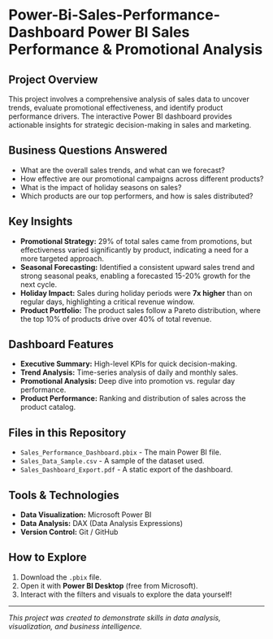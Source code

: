 # Power-Bi-Sales-Performance-Dashboard Power BI Sales Performance & Promotional Analysis

## Project Overview
This project involves a comprehensive analysis of sales data to uncover trends, evaluate promotional effectiveness, and identify product performance drivers. The interactive Power BI dashboard provides actionable insights for strategic decision-making in sales and marketing.

## Business Questions Answered
- What are the overall sales trends, and what can we forecast?
- How effective are our promotional campaigns across different products?
- What is the impact of holiday seasons on sales?
- Which products are our top performers, and how is sales distributed?

## Key Insights
- **Promotional Strategy:** 29% of total sales came from promotions, but effectiveness varied significantly by product, indicating a need for a more targeted approach.
- **Seasonal Forecasting:** Identified a consistent upward sales trend and strong seasonal peaks, enabling a forecasted 15-20% growth for the next cycle.
- **Holiday Impact:** Sales during holiday periods were **7x higher** than on regular days, highlighting a critical revenue window.
- **Product Portfolio:** The product sales follow a Pareto distribution, where the top 10% of products drive over 40% of total revenue.

## Dashboard Features
- **Executive Summary:** High-level KPIs for quick decision-making.
- **Trend Analysis:** Time-series analysis of daily and monthly sales.
- **Promotional Analysis:** Deep dive into promotion vs. regular day performance.
- **Product Performance:** Ranking and distribution of sales across the product catalog.

## Files in this Repository
- `Sales_Performance_Dashboard.pbix` - The main Power BI file.
- `Sales_Data_Sample.csv` - A sample of the dataset used.
- `Sales_Dashboard_Export.pdf` - A static export of the dashboard.

## Tools & Technologies
- **Data Visualization:** Microsoft Power BI
- **Data Analysis:** DAX (Data Analysis Expressions)
- **Version Control:** Git / GitHub

## How to Explore
1.  Download the `.pbix` file.
2.  Open it with **Power BI Desktop** (free from Microsoft).
3.  Interact with the filters and visuals to explore the data yourself!

---
*This project was created to demonstrate skills in data analysis, visualization, and business intelligence.*

